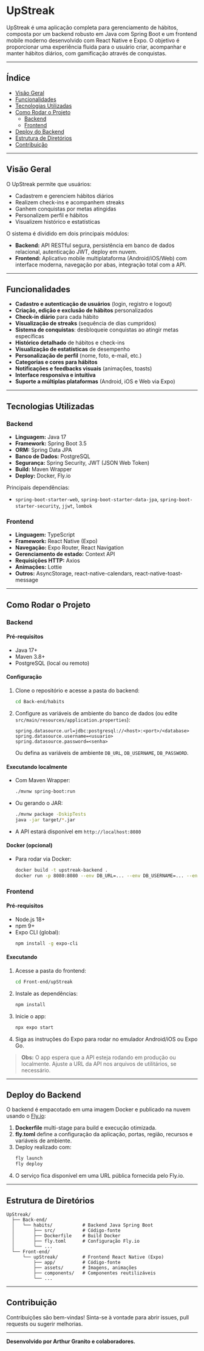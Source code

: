 # UpStreak

UpStreak é uma aplicação completa para gerenciamento de hábitos, composta por um backend robusto em Java com Spring Boot e um frontend mobile moderno desenvolvido com React Native e Expo. O objetivo é proporcionar uma experiência fluida para o usuário criar, acompanhar e manter hábitos diários, com gamificação através de conquistas.

---

## Índice
- [Visão Geral](#visão-geral)
- [Funcionalidades](#funcionalidades)
- [Tecnologias Utilizadas](#tecnologias-utilizadas)
- [Como Rodar o Projeto](#como-rodar-o-projeto)
  - [Backend](#backend)
  - [Frontend](#frontend)
- [Deploy do Backend](#deploy-do-backend)
- [Estrutura de Diretórios](#estrutura-de-diretórios)
- [Contribuição](#contribuição)

---

## Visão Geral

O UpStreak permite que usuários:
- Cadastrem e gerenciem hábitos diários
- Realizem check-ins e acompanhem streaks
- Ganhem conquistas por metas atingidas
- Personalizem perfil e hábitos
- Visualizem histórico e estatísticas

O sistema é dividido em dois principais módulos:
- **Backend:** API RESTful segura, persistência em banco de dados relacional, autenticação JWT, deploy em nuvem.
- **Frontend:** Aplicativo mobile multiplataforma (Android/iOS/Web) com interface moderna, navegação por abas, integração total com a API.

---

## Funcionalidades

- **Cadastro e autenticação de usuários** (login, registro e logout)
- **Criação, edição e exclusão de hábitos** personalizados
- **Check-in diário** para cada hábito
- **Visualização de streaks** (sequência de dias cumpridos)
- **Sistema de conquistas**: desbloqueie conquistas ao atingir metas específicas
- **Histórico detalhado** de hábitos e check-ins
- **Visualização de estatísticas** de desempenho
- **Personalização de perfil** (nome, foto, e-mail, etc.)
- **Categorias e cores para hábitos**
- **Notificações e feedbacks visuais** (animações, toasts)
- **Interface responsiva e intuitiva**
- **Suporte a múltiplas plataformas** (Android, iOS e Web via Expo)

---

## Tecnologias Utilizadas

### Backend
- **Linguagem:** Java 17
- **Framework:** Spring Boot 3.5
- **ORM:** Spring Data JPA
- **Banco de Dados:** PostgreSQL
- **Segurança:** Spring Security, JWT (JSON Web Token)
- **Build:** Maven Wrapper
- **Deploy:** Docker, Fly.io

Principais dependências:
- `spring-boot-starter-web`, `spring-boot-starter-data-jpa`, `spring-boot-starter-security`, `jjwt`, `lombok`

### Frontend
- **Linguagem:** TypeScript
- **Framework:** React Native (Expo)
- **Navegação:** Expo Router, React Navigation
- **Gerenciamento de estado:** Context API
- **Requisições HTTP:** Axios
- **Animações:** Lottie
- **Outros:** AsyncStorage, react-native-calendars, react-native-toast-message

---

## Como Rodar o Projeto

### Backend

#### Pré-requisitos
- Java 17+
- Maven 3.8+
- PostgreSQL (local ou remoto)

#### Configuração
1. Clone o repositório e acesse a pasta do backend:
   ```bash
   cd Back-end/habits
   ```
2. Configure as variáveis de ambiente do banco de dados (ou edite `src/main/resources/application.properties`):
   ```properties
   spring.datasource.url=jdbc:postgresql://<host>:<port>/<database>
   spring.datasource.username=<usuario>
   spring.datasource.password=<senha>
   ```
   Ou defina as variáveis de ambiente `DB_URL`, `DB_USERNAME`, `DB_PASSWORD`.

#### Executando localmente
- Com Maven Wrapper:
  ```bash
  ./mvnw spring-boot:run
  ```
- Ou gerando o JAR:
  ```bash
  ./mvnw package -DskipTests
  java -jar target/*.jar
  ```
- A API estará disponível em `http://localhost:8080`

#### Docker (opcional)
- Para rodar via Docker:
  ```bash
  docker build -t upstreak-backend .
  docker run -p 8080:8080 --env DB_URL=... --env DB_USERNAME=... --env DB_PASSWORD=... upstreak-backend
  ```

### Frontend

#### Pré-requisitos
- Node.js 18+
- npm 9+
- Expo CLI (global):
  ```bash
  npm install -g expo-cli
  ```

#### Executando
1. Acesse a pasta do frontend:
   ```bash
   cd Front-end/upStreak
   ```
2. Instale as dependências:
   ```bash
   npm install
   ```
3. Inicie o app:
   ```bash
   npx expo start
   ```
4. Siga as instruções do Expo para rodar no emulador Android/iOS ou Expo Go.

> **Obs:** O app espera que a API esteja rodando em produção ou localmente. Ajuste a URL da API nos arquivos de utilitários, se necessário.

---

## Deploy do Backend

O backend é empacotado em uma imagem Docker e publicado na nuvem usando o [Fly.io](https://fly.io/):

1. **Dockerfile** multi-stage para build e execução otimizada.
2. **fly.toml** define a configuração da aplicação, portas, região, recursos e variáveis de ambiente.
3. Deploy realizado com:
   ```bash
   fly launch
   fly deploy
   ```
4. O serviço fica disponível em uma URL pública fornecida pelo Fly.io.

---

## Estrutura de Diretórios

```
UpStreak/
  ├── Back-end/
  │   └── habits/           # Backend Java Spring Boot
  │       ├── src/          # Código-fonte
  │       ├── Dockerfile    # Build Docker
  │       ├── fly.toml      # Configuração Fly.io
  │       └── ...
  └── Front-end/
      └── upStreak/         # Frontend React Native (Expo)
          ├── app/          # Código-fonte
          ├── assets/       # Imagens, animações
          ├── components/   # Componentes reutilizáveis
          └── ...
```

---

## Contribuição

Contribuições são bem-vindas! Sinta-se à vontade para abrir issues, pull requests ou sugerir melhorias.

---

**Desenvolvido por Arthur Granito e colaboradores.**
